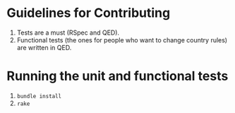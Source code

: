 # Guidelines for Contributing

1. Tests are a must (RSpec and QED).
2. Functional tests (the ones for people who want to change country rules) are written in QED.

# Running the unit and functional tests

1. `bundle install`
2. `rake`
